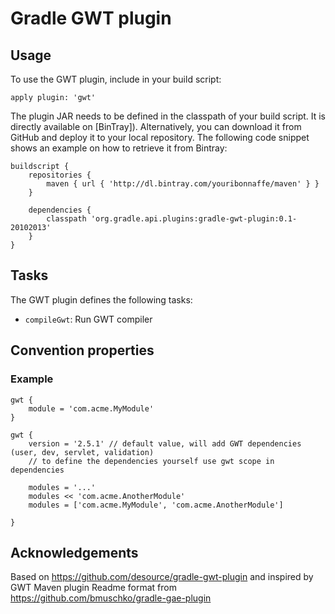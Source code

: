 # Gradle GWT plugin

## Usage

To use the GWT plugin, include in your build script:

    apply plugin: 'gwt'

The plugin JAR needs to be defined in the classpath of your build script. It is directly available on
[BinTray]).
Alternatively, you can download it from GitHub and deploy it to your local repository. The following code snippet shows an
example on how to retrieve it from Bintray:

    buildscript {
        repositories {
            maven { url { 'http://dl.bintray.com/youribonnaffe/maven' } }
        }

        dependencies {
            classpath 'org.gradle.api.plugins:gradle-gwt-plugin:0.1-20102013'
        }
    }

## Tasks

The GWT plugin defines the following tasks:

* `compileGwt`: Run GWT compiler

## Convention properties

### Example

    gwt {
        module = 'com.acme.MyModule'
    }

    gwt {
        version = '2.5.1' // default value, will add GWT dependencies (user, dev, servlet, validation)
        // to define the dependencies yourself use gwt scope in dependencies

        modules = '...'
        modules << 'com.acme.AnotherModule'
        modules = ['com.acme.MyModule', 'com.acme.AnotherModule']

    }

## Acknowledgements

Based on https://github.com/desource/gradle-gwt-plugin and inspired by GWT Maven plugin
Readme format from https://github.com/bmuschko/gradle-gae-plugin

